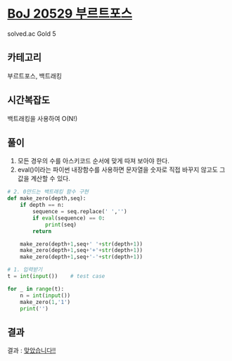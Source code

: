 # [BoJ 20529 부르트포스](https://www.acmicpc.net/problem/20529)

solved.ac Gold 5

## 카테고리

부르트포스, 백트래킹

## 시간복잡도

백트래킹을 사용하여 O(N!)

## 풀이

1. 모든 경우의 수를 아스키코드 순서에 맞게 따져 보아야 한다.
2. eval()이라는 파이썬 내장함수를 사용하면 문자열을 숫자로 직접 바꾸지 않고도 그 값을 계산할 수 있다.

```python
# 2. 0만드는 백트래킹 함수 구현
def make_zero(depth,seq):
    if depth == n:
        sequence = seq.replace(' ','')
        if eval(sequence) == 0:
            print(seq)
        return

    make_zero(depth+1,seq+' '+str(depth+1))
    make_zero(depth+1,seq+'+'+str(depth+1))
    make_zero(depth+1,seq+'-'+str(depth+1))

# 1. 입력받기
t = int(input())    # test case

for _ in range(t):  
    n = int(input())   
    make_zero(1,'1')
    print('')
```

## 결과

결과 : [맞았습니다!!](https://www.acmicpc.net/source/64036611)
